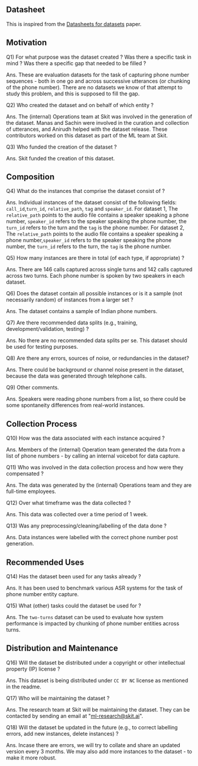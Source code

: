 ## Datasheet

This is inspired from the [Datasheets for datasets](https://arxiv.org/pdf/1803.09010.pdf) paper.

## Motivation

Q1) For what purpose was the dataset created ? Was there a specific task in mind ? Was there a specific gap that needed to be filled ?

Ans. These are evaluation datasets for the task of capturing phone number sequences - both in one go and across successive utterances (or chunking of the phone number). There are no datasets we know of that attempt to study this problem, and this is supposed to fill the gap.

Q2) Who created the dataset and on behalf of which entity ?

Ans. The (internal) Operations team at Skit was involved in the generation of the dataset. Manas and Sachin were involved in the curation and collection of utterances, and Anirudh helped with the dataset release. These contributors worked on this dataset as part of the ML team at Skit.

Q3) Who funded the creation of the dataset ?

Ans. Skit funded the creation of this dataset.

## Composition

Q4) What do the instances that comprise the dataset consist of ?

Ans. Individual instances of the dataset consist of the following fields: `call_id`,`turn_id`, `relative_path`, `tag` and `speaker_id`. 
For dataset 1, The `relative_path` points to the audio file contains a speaker speaking a phone number, ``speaker_id`` refers to the speaker speaking the phone number, the ``turn_id`` refers to the turn and the `tag` is the phone number.
For dataset 2, The `relative_path` points to the audio file contains a speaker speaking a phone number,``speaker_id`` refers to the speaker speaking the phone number, the ``turn_id`` refers to the turn, the `tag` is the phone number.

Q5) How many instances are there in total (of each type, if appropriate) ?

Ans. There are 146 calls captured across single turns and 142 calls captured across two turns. Each phone number is spoken by two speakers in each dataset.

Q6) Does the dataset contain all possible instances or is it a sample (not necessarily random) of instances from a larger set ?

Ans. The dataset contains a sample of Indian phone numbers.

Q7) Are there recommended data splits (e.g., training, development/validation, testing) ?

Ans. No there are no recommended data splits per se. This dataset should be used for testing purposes.

Q8) Are there any errors, sources of noise, or redundancies in the dataset?

Ans. There could be background or channel noise present in the dataset, because the data was generated through telephone calls.

Q9) Other comments.

Ans. Speakers were reading phone numbers from a list, so there could be some spontaneity differences from real-world instances.

## Collection Process

Q10) How was the data associated with each instance acquired ?

Ans. Members of the (internal) Operation team generated the data from a list of phone numbers - by calling an internal voicebot for data capture.

Q11) Who was involved in the data collection process and how were they compensated ?

Ans. The data was generated by the (internal) Operations team and they are full-time employees.

Q12) Over what timeframe was the data collected ?

Ans. This data was collected over a time period of 1 week.

Q13) Was any preprocessing/cleaning/labelling of the data done ?

Ans. Data instances were labelled with the correct phone number post generation.

## Recommended Uses

Q14) Has the dataset been used for any tasks already ?

Ans. It has been used to benchmark various ASR systems for the task of phone number entity capture.

Q15) What (other) tasks could the dataset be used for ?

Ans. The `two-turns` dataset can be used to evaluate how system performance is impacted by chunking of phone number entities across turns.

## Distribution and Maintenance

Q16) Will the dataset be distributed under a copyright or other intellectual property (IP) license ?

Ans. This dataset is being distributed under `CC BY NC` license as mentioned in the readme.

Q17) Who will be maintaining the dataset ?

Ans. The research team at Skit will be maintaining the dataset. They can be contacted by sending an email at "ml-research@skit.ai".

Q18) Will the dataset be updated in the future (e.g., to correct labelling errors, add new instances, delete instances) ?

Ans. Incase there are errors, we will try to collate and share an updated version every 3 months. We may also add more instances to the dataset - to make it more robust.

